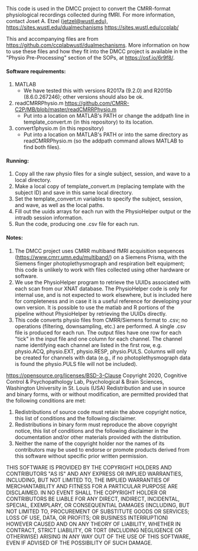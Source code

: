 This code is used in the DMCC project to convert the CMRR-format physiological recordings collected during fMRI.
For more information, contact Joset A. Etzel (jetzel@wustl.edu), https://sites.wustl.edu/dualmechanisms  https://sites.wustl.edu/ccplab/

This and accompanying files are from https://github.com/ccplabwustl/dualmechanisms. More information on how to use these files and how they fit into the DMCC project is available in the "Physio Pre-Processing" section of the SOPs, at https://osf.io/6r9f8/. 


#### Software requirements:
1. MATLAB
   - We have tested this with versions R2017a (9.2.0) and R2015b (8.6.0.267246); other versions should also be ok.
2. readCMRRPhysio.m https://github.com/CMRR-C2P/MB/blob/master/readCMRRPhysio.m
   - Put into a location on MATLAB's PATH or change the addpath line in template_convert.m (in this repository) to its location.
3. convert1physio.m (in this repository)
   - Put into a location on MATLAB's PATH or into the same directory as readCMRRPhysio.m (so the addpath command allows MATLAB to find both files).

#### Running:   
1. Copy all the raw physio files for a single subject, session, and wave to a local directory.
2. Make a local copy of template_convert.m (replacing template with the subject ID) and save in this same local directory.
3. Set the template_convert.m variables to specify the subject, session, and wave, as well as the local paths.
4. Fill out the uuids arrays for each run with the PhysioHelper output or the intradb session information.
5. Run the code, producing one .csv file for each run.


#### Notes:
1. The DMCC project uses CMRR multiband fMRI acquisition sequences (https://www.cmrr.umn.edu/multiband/) on a Siemens Prisma, with the Siemens finger photoplethysmograph and respiration belt equipment; this code is unlikely to work with files collected using other hardware or software.
2. We use the PhysioHelper program to retrieve the UUIDs associated with each scan from our XNAT database. The PhysioHelper code is only for internal use, and is not expected to work elsewhere, but is included here for completeness and in case it is a useful reference for developing your own version. It is possible to use the matlab and R portions of the pipeline without PhysioHelper by retrieving the UUIDs directly.
3. This code converts physio files from CMRR/Siemens format to .csv; no operations (filtering, downsampling, etc.) are performed. A single .csv file is produced for each run. The output files have one row for each "tick" in the input file and one column for each channel. The channel name identifying each channel are listed in the first row, e.g. physio.ACQ, physio.EXT, physio.RESP, physio.PULS. Columns will only be created for channels with data (e.g., if no photoplethysmograph data is found the physio.PULS file will not be included).



https://opensource.org/licenses/BSD-3-Clause
Copyright 2020, Cognitive Control & Psychopathology Lab, Psychological & Brain Sciences, Washington University in St. Louis (USA)
Redistribution and use in source and binary forms, with or without modification, are permitted provided that the following conditions are met:
1. Redistributions of source code must retain the above copyright notice, this list of conditions and the following disclaimer.
2. Redistributions in binary form must reproduce the above copyright notice, this list of conditions and the following disclaimer in the 
   documentation and/or other materials provided with the distribution.
3. Neither the name of the copyright holder nor the names of its contributors may be used to endorse or promote products derived from this
   software without specific prior written permission.
 
THIS SOFTWARE IS PROVIDED BY THE COPYRIGHT HOLDERS AND CONTRIBUTORS "AS IS" AND ANY EXPRESS OR IMPLIED WARRANTIES, INCLUDING, BUT NOT LIMITED
TO, THE IMPLIED WARRANTIES OF MERCHANTABILITY AND FITNESS FOR A PARTICULAR PURPOSE ARE DISCLAIMED. IN NO EVENT SHALL THE COPYRIGHT HOLDER OR 
CONTRIBUTORS BE LIABLE FOR ANY DIRECT, INDIRECT, INCIDENTAL, SPECIAL, EXEMPLARY, OR CONSEQUENTIAL DAMAGES (INCLUDING, BUT NOT LIMITED TO, 
PROCUREMENT OF SUBSTITUTE GOODS OR SERVICES; LOSS OF USE, DATA, OR PROFITS; OR BUSINESS INTERRUPTION) HOWEVER CAUSED AND ON ANY THEORY OF LIABILITY,
WHETHER IN CONTRACT, STRICT LIABILITY, OR TORT (INCLUDING NEGLIGENCE OR OTHERWISE) ARISING IN ANY WAY OUT OF THE USE OF THIS SOFTWARE, EVEN IF 
ADVISED OF THE POSSIBILITY OF SUCH DAMAGE.
